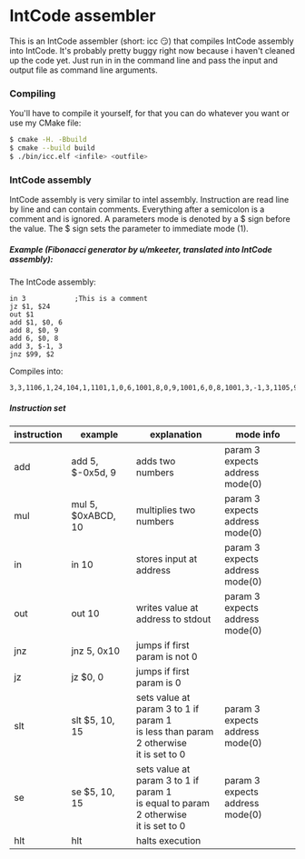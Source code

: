 # IntCode assembler

This is an IntCode assembler (short: icc :smirk:) that compiles IntCode assembly
into IntCode. It's probably pretty buggy right now because i haven't cleaned up the
code yet. Just run in in the command line and pass the input and output file as
command line arguments.

### Compiling

You'll have to compile it yourself, for that you can do whatever you want or use my CMake file:
```bash
$ cmake -H. -Bbuild
$ cmake --build build
$ ./bin/icc.elf <infile> <outfile>
```

### IntCode assembly

IntCode assembly is very similar to intel assembly. Instruction are read line by line and can contain comments.
Everything after a semicolon is a comment and is ignored. A parameters mode is denoted by a $ sign before the value. The $ sign
sets the parameter to immediate mode (1).

##### Example (Fibonacci generator by u/mkeeter, translated into IntCode assembly):

The IntCode assembly:
```
in 3            ;This is a comment
jz $1, $24
out $1
add $1, $0, 6
add 8, $0, 9
add 6, $0, 8
add 3, $-1, 3
jnz $99, $2
```

Compiles into:
```
3,3,1106,1,24,104,1,1101,1,0,6,1001,8,0,9,1001,6,0,8,1001,3,-1,3,1105,99,2
```

##### Instruction set

| instruction | example            | explanation                                                                                  | mode info                       |
|-------------|--------------------|----------------------------------------------------------------------------------------------|---------------------------------|
| add         | add 5, $-0x5d, 9   | adds two numbers                                                                             | param 3 expects address mode(0) |
| mul         | mul 5, $0xABCD, 10 | multiplies two numbers                                                                       | param 3 expects address mode(0) |
| in          | in 10              | stores input at address                                                                      | param 3 expects address mode(0) |
| out         | out 10             | writes value at address to stdout                                                            | param 3 expects address mode(0) |
| jnz         | jnz 5, 0x10        | jumps if first param is not 0                                                                |                                 |
| jz          | jz $0, 0           | jumps if first param is 0                                                                    |                                 |
| slt         | slt $5, 10, 15     | sets value at param 3 to 1 if param 1<br>is less than param 2 otherwise<br>it is set to 0    | param 3 expects address mode(0) |
| se          | se $5, 10, 15      | sets value at param 3 to 1 if param 1<br>is equal to param 2 otherwise<br>it is set to 0     | param 3 expects address mode(0) |
| hlt         | hlt                | halts execution                                                                              |                                 |
